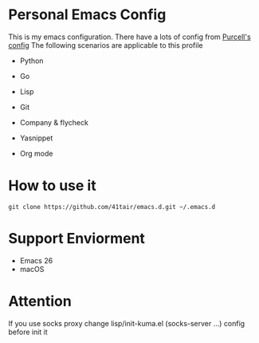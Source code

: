 # Personal Emacs Config
This is my emacs configuration.
There have a lots of config from [Purcell's config](https://github.com/purcell/emacs.d)
The following scenarios are applicable to this profile

 - Python
 - Go
 - Lisp

 - Git
 - Company & flycheck
 - Yasnippet
 - Org mode
 
 
 # How to use it

    git clone https://github.com/41tair/emacs.d.git ~/.emacs.d

# Support Enviorment
 - Emacs 26 
 - macOS

# Attention
If you use socks proxy change lisp/init-kuma.el  (socks-server ...) config before init it
